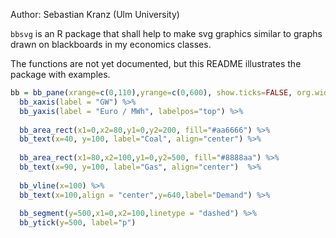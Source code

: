 Author: Sebastian Kranz (Ulm University)

`bbsvg` is an R package that shall help to make svg graphics similar to graphs drawn on blackboards in my economics classes.

The functions are not yet documented, but this README illustrates the package with examples.

```r
bb = bb_pane(xrange=c(0,110),yrange=c(0,600), show.ticks=FALSE, org.width = 480,  org.height=320) %>%
  bb_xaxis(label = "GW") %>%
  bb_yaxis(label = "Euro / MWh", labelpos="top") %>%
  
  bb_area_rect(x1=0,x2=80,y1=0,y2=200, fill="#aa6666") %>%
  bb_text(x=40, y=100, label="Coal", align="center") %>%  
  
  bb_area_rect(x1=80,x2=100,y1=0,y2=500, fill="#8888aa") %>%
  bb_text(x=90, y=100, label="Gas", align="center")  %>%
  
  bb_vline(x=100) %>%
  bb_text(x=100,align = "center",y=640,label="Demand") %>%
  
  bb_segment(y=500,x1=0,x2=100,linetype = "dashed") %>%
  bb_ytick(y=500, label="p")

